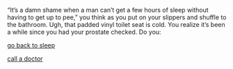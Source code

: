 “It’s a damn shame when a man can’t get a few hours of sleep without having to get up to pee,” you think as you put on your slippers and shuffle to the bathroom.  Ugh, that padded vinyl toilet seat is cold.  You realize it’s been a while since you had your prostate checked.  Do you:

[go back to sleep](../go-back-to-sleep/go-back-to-sleep.md)

[call a doctor](../call-a-doctor/doctor.md)